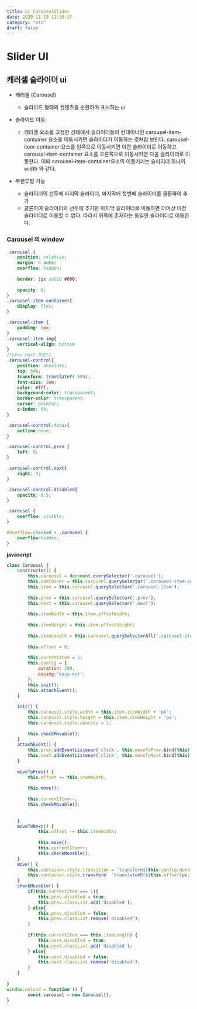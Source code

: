 ```yaml
---
title: ui CarouselSlider
date: 2020-11-19 11:38:27
category: "etc"
draft: false
---
```

# Slider UI

## 캐러셀  슬라이더 ui

- 캐러셀 (Carousel)
  - 슬라이드 형태의 컨텐츠를 순환하며 표시하는 ui





- 슬라이드 이동
  - 캐러셀 요소를 고정한 상태에서 슬라이더들의 컨테이너인 carousel-item-container 요소를 이동시키면 슬라이더가 이동하는 것처럼 보인다. carousel-item-container 요소를 왼쪽으로 이동시키면 이전 슬라이더로 이동하고 carousel-item-container 요소를 오른쪽으로 이동시키면 다음 슬라이더로 이동한다. 이때 carousel-item-container요소의 이동거리는 슬라이더 하나의 width 와 같다. 
- 무한루핑 기능
  - 슬라이더의 선두에 마지막 슬라이더, 마지막에 첫번째 슬라이더를 클론하여 추가
  - 클론하여 슬라이더의 선두에 추가한 마지막 슬라이더로 이동하면 더이상 이전 슬라이더로 이동할 수 없다. 따라서 뒤쪽에 존재하는 동일한 슬라이더로 이동한다.

### Carousel 의 window

```css
.carousel {
    position: relative;
    margin: 0 auto;
    overflow: hidden;
   	
    border: 1px solid #000;
    
    opacity: 0;
}
.carousel-item-container{
    display: flex;
}

.carousel-item {
    padding: 5px;
}
.carousel-item img{
    vertical-align: bottom
}
/*prev next 버튼*/
.carousel-control{
    position: absolute;
    top: 50%;
    transform: translateY(-50%);
    font-size: 2em;
    color: #fff;
    background-color: transparent;
    border-color: transparent;
    cursor: pointer;
    z-index: 99;
}

.carousel-control:focus{
    outline:none;
}

.carousel-control.prev {
    left: 0;
}

.carousel-control.next{
    right: 0;
}

.carousel-control.disabled{
    opacity: 0.5;
}

.carousel {
    overflow: visible;
}

#overflow:checked + .carousel {
    overflow:hidden;
}
```

**javascript**

```javascript
class Carousel {
	constructor() {
		this.carousel = document.querySelector('.carousel');
        this.container = this.carousel.querySelector('.carousel-item-container');
        this.item = this.carousel.querySelector('.carousel-item');
        
        this.prev = this.carousel.querySelector('.prev');
        this.next = this.carousel.querySelector('.next');
        
        this.itemWidth = this.item.offsetWidth;
        
        this.itemHeight = this.item.offsetHeight;
        
        this.itemLength = this.carousel.querySelectorAll('.carousel-item').length;
        
        this.offset = 0;
        
        this.currentItem = 1;
        this.config = {
            duration: 200,
            easing:'ease-out';
        };
        this.init();
        this.attachEvent();
	}
    
    init() {
        this.carousel.style.width = this.item.itemWidth + 'px';
        this.carousel.style.heigth = this.item.itemHeight + 'px';
        this.carousel.style.opacity = 1;
        
        this.checkMovable();
    }
    attachEvent() {
        this.prev.addEventListener('click', this.moveToPrev.bind(this));
        this.next.addEventListener('click', this.moveToNext.bind(this));
    }
    
    moveToPrev() {
        this.offset += this.itemWidth;
        
        this.move();
        
        this.currentItem--;
        this.checkMovable();
        
        
    }
    moveToNext() {
            this.offset -= this.itemWidth;
            
            this.move();
            this.currentItem++;
            this.checkMovable();
    }
    move() {
        this.container.style.transition = `transform${this.config.duration}ms ${this.config.easing}`;
        this.container.style.transform  `translate#D(${this.offset}px, 0, 0)`;
    }
    checkMovable() {
        if(this.currentItem === 1){
            this.prev.disabled = true;
            this.prev.classList.add('disabled');
        } else{
            this.prev.disabled = false;
            this.prev.classList.remove('disabled');
        }
        
        if(this.currentItem === this.itemLength) {
            this.next.disabled = true;
            this.next.classList.add('disabled');
        } else{
            this.next.disabled = false;
            this.next.classList.remove('disabled');
        }
    }
    
}
window.onload = function () {
        const carousel = new Carousel();
}
```

